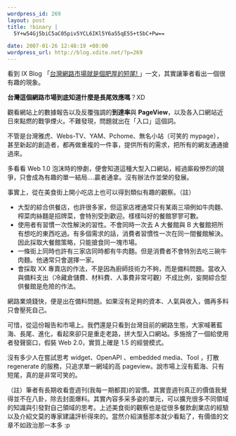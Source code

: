 ```yaml
--- 
wordpress_id: 269
layout: post
title: !binary |
  5Y+w54Gj5biC5aC05piv5YCL6IKl5Y6a55qE55+t5bC+Pw==

date: 2007-01-26 12:48:19 +08:00
wordpress_url: http://blog.xdite.net/?p=269
---
```


看到 IX Blog 「<a href="http://blog.yam.com/ixblog/article/7750351">台灣網路市場就是個肥厚的短尾! </a>」一文，其實讓筆者看出一個很有趣的現象。


<b>台灣這個網路市場到底知道什麼是長尾效應嗎</b>？XD


觀看網站上的數據報告以及反覆強調的<b>到達率</b>與 <b>PageView</b>，以及各入口網站近日來點燃的戰爭煙火。不難發現，問題就出在「入口」這個詞。


不管是台灣雅虎、Webs-TV、YAM、Pchome、無名小站（可笑的 mypage），甚至新起的創造者，都再做重複的一件事，提供所有的需求，把所有的網友通通搶過來。


多看看 Web 1.0 泡沫時的慘劇，便會知道這種大型入口網站，經過廝殺慘烈的競爭，只會成為有趣的單一結局....贏者通拿。沒有辦法作並榮的發展。


事實上，從在美食街上開小吃店上也可以得到類似有趣的觀察。（註）

<ul><li>大型的綜合供餐店，也許很多家，但這家店裡通常只有某兩三項例如牛肉麵、榨菜肉絲麵是招牌菜，會特別受到歡迎。樣樣叫好的餐館寥寥可數。<br/>

</li><li>使用者有習慣一次性解決的習性。不會同時一次去 A 大餐館與 B 大餐館把所有想吃的東西吃過。有多個需求的話，消費者習慣性一次在同一間餐館解決。因此採取大餐館策略，只能搶食同一塊市場。<br/>

</li><li>一條街上同時也許有三家店同時都有牛肉麵。但是消費者不會特別去吃三碗牛肉麵。他通常只會選擇一家。<br/>

</li><li>會採取 XX 專賣店的作法，不是因為廚師技術力不夠，而是備料問題。當收入與備料支出（冷藏倉儲費、材料費、人事費非常可觀）不成比例，妄開綜合型供餐館是危險的作法。
</li></ul>

網路業燒錢快，便是出在備料問題。如果沒有足夠的資本、人氣與收入，備再多料只會壓死自己。


可惜，從這份報告和市場上。我們還是只看到台灣目前的網路生態，大家喊著藍海、長尾、進化，看起來卻只是重走老路，拼大型入口網站。多施捨了一個給使用者發聲窗口，假裝 Web 2.0，實質上確是 1.5 的經營模式。


沒有多少人在嘗試思考 widget、OpenAPI 、embedded media、Tool ，打散 regenerate 的服務，只追求單一網域的高 pageview。說市場上沒有藍海、只有短尾，真的是非常可笑的。


（註）筆者有長期收看壹週刊(我每一期都買)的習慣。其實壹週刊真正的價值我覺得並不在八卦，除去封面爆料。其實內容多采多姿的單元，可以擴充很多不同領域的知識與引發對自己領域的思考。上述美食街的觀察也是從很多餐飲創業店的經驗以及介紹文莫的專家建議評析得來的。當然介紹演藝那本就少看點了，有價值的文章不如政治那一本多 :p
